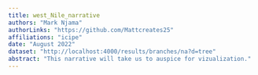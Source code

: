 ```yaml
---
title: west_Nile_narrative
authors: "Mark Njama"
authorLinks: "https://github.com/Mattcreates25"
affiliations: "icipe"
date: "August 2022"
dataset: "http://localhost:4000/results/branches/na?d=tree"
abstract: "This narrative will take us to auspice for vizualization."
---
```

